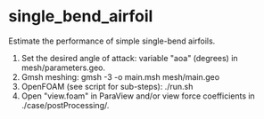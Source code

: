 # single_bend_airfoil

Estimate the performance of simple single-bend airfoils.

1. Set the desired angle of attack: variable "aoa" (degrees) in mesh/parameters.geo.
2. Gmsh meshing: gmsh -3 -o main.msh mesh/main.geo
3. OpenFOAM (see script for sub-steps): ./run.sh
4. Open "view.foam" in ParaView and/or view force coefficients in ./case/postProcessing/.


